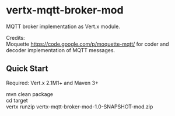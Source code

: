 vertx-mqtt-broker-mod
=====================

MQTT broker implementation as Vert.x module.

Credits:
<br/>
Moquette <a href="https://code.google.com/p/moquette-mqtt/">https://code.google.com/p/moquette-mqtt/</a>
for coder and decoder implementation of MQTT messages.
<br/>


Quick Start
-----------
Required: Vert.x 2.1M1+ and Maven 3+

mvn clean package<br/>
cd target<br/>
vertx runzip vertx-mqtt-broker-mod-1.0-SNAPSHOT-mod.zip<br/>
